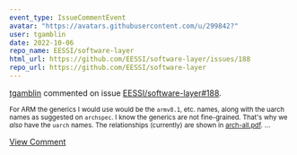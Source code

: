 ```yaml
---
event_type: IssueCommentEvent
avatar: "https://avatars.githubusercontent.com/u/299842?"
user: tgamblin
date: 2022-10-06
repo_name: EESSI/software-layer
html_url: https://github.com/EESSI/software-layer/issues/188
repo_url: https://github.com/EESSI/software-layer
---
```


<a href='https://github.com/tgamblin' target='_blank'>tgamblin</a> commented on issue <a href='https://github.com/EESSI/software-layer/issues/188' target='_blank'>EESSI/software-layer#188</a>.

<small>For ARM the generics I would use would be the `armv8.1`, etc. names, along with the uarch names as suggested on `archspec`.  I know the generics are not fine-grained. That's why we *also* have the `uarch` names.  The relationships (currently) are shown in [arch-all.pdf](https://github.com/EESSI/software-layer/files/9728028/arch-all.pdf)....</small>

<a href='https://github.com/EESSI/software-layer/issues/188' target='_blank'>View Comment</a>